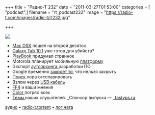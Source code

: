 +++
title = "Радио-Т 232"
date = "2011-03-27T01:53:00"
categories = [ "podcast",]
filename = "rt_podcast232"
image = "https://radio-t.com/images/radio-t/rt232.jpg"

+++

![](https://radio-t.com/images/radio-t/rt232.jpg)

- [Mac OSX](http://iclarified.com/entry/index.php?enid=14424) пошел на второй десяток
- [Galaxy Tab 10.1](http://mashable.com/2011/03/22/galaxy-tabs/) уже готов для убийств?
- [PlayBook ](http://www.engadget.com/2011/03/24/rim-adds-android-app-support-to-blackberry-playbook/)придумал странное
- Motorola планирует мобильную [платформу](http://www.cnews.ru/news/top/index.shtml?2011/03/24/433415)
- Экспорт [аутсорсинга ](http://biz.cnews.ru/news/top/index.shtml?2011/03/24/433455)разработки ПО
- Google временно [закроет то](http://www.3dnews.ru/software-news/google-vremenno-ostavit-zakritim-dostup-k-kodu-android-30-honeycomb/), что нельзя закрыть
- [Поиск ](http://internet.cnews.ru/news/top/index.shtml?2011/03/25/433634)пора отсепарировать
- Взлом через [USB кабель](http://mobilized.allthingsd.com/20110324/harmless-looking-usb-cable-could-be-used-as-attack-method-researchers-say/)
- [FF4](http://arstechnica.com/open-source/reviews/2011/03/ars-reviews-firefox-4.ars) и ваши мнения
- [Color ](http://www.readwriteweb.com/archives/color_ceo_the_tech_justifies_the_41_million.php)потряс всех
- [Темы ](http://new.radio-t.com/2011/03/232.html)наших слушателей.
_Спонсор выпуска — _[fastvps.ru](http://fastvps.ru/)

[аудио](https://archive.rucast.net/radio-t/media/rt_podcast232.mp3) • [radio-t.torrent](http://www.radio-t.com/torrents/rt_podcast232.mp3.torrent) • [лог чата](http://chat.radio-t.com/logs/radio-t-232.html)<audio src="https://archive.rucast.net/radio-t/media/rt_podcast232.mp3" preload="none"></audio>
